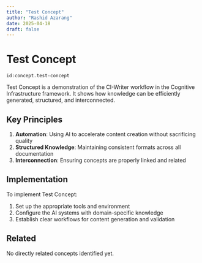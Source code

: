 ```yaml
---
title: "Test Concept"
author: "Rashid Azarang"
date: 2025-04-18
draft: false
---
```


<!-- Migration Status: Complete -->

# Test Concept

`id:concept.test-concept`

Test Concept is a demonstration of the CI-Writer workflow in the Cognitive Infrastructure framework. It shows how knowledge can be efficiently generated, structured, and interconnected.

<!-- TODO: Elaborate on the definition and significance of Test Concept in the context of Cognitive Infrastructure -->

## Key Principles

1. **Automation**: Using AI to accelerate content creation without sacrificing quality
2. **Structured Knowledge**: Maintaining consistent formats across all documentation
3. **Interconnection**: Ensuring concepts are properly linked and related

<!-- TODO: Expand on these principles with practical examples and scenarios -->

## Implementation

To implement Test Concept:

1. Set up the appropriate tools and environment
2. Configure the AI systems with domain-specific knowledge
3. Establish clear workflows for content generation and validation

<!-- TODO: Describe specific implementation approaches and best practices -->



## Related

No directly related concepts identified yet.

